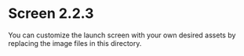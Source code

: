 # Screen 2.2.3

You can customize the launch screen with your own desired assets by replacing the image files in this directory.
